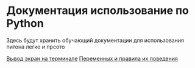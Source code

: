 # Документация использование по Python
Здесь будут хранить обучающий документации для использования питона легко и прсото

[Вывод экран на терминале](doc/test.md)
[Переменных и правила их поведения](doc/test2.md)
